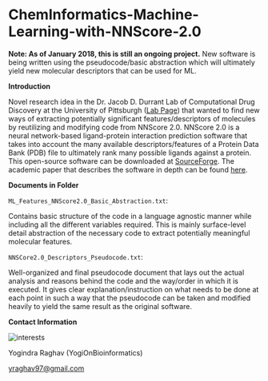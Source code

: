 # ChemInformatics-Machine-Learning-with-NNScore-2.0

**Note: As of January 2018, this is still an ongoing project.** New software is being written using the pseudocode/basic abstraction which will ultimately yield new molecular descriptors that can be used for ML. 

**Introduction**

Novel research idea in the Dr. Jacob D. Durrant Lab of Computational Drug Discovery at the University of Pittsburgh ([Lab Page](https://durrantlab.pitt.edu/)) that wanted to find new ways of extracting potentially significant features/descriptors of molecules by reutilizing and modifying code from NNScore 2.0. NNScore 2.0 is a neural network-based ligand-protein interaction prediction software that takes into account the many available descriptors/features of a Protein Data Bank (PDB) file to ultimately rank many possible ligands against a protein. This open-source software can be downloaded at [SourceForge](https://sourceforge.net/projects/nnscore/files/NNScore%202.01/). The academic paper that describes the software in depth can be found [here](https://pubs.acs.org/doi/10.1021/ci2003889). 

**Documents in Folder**

`ML_Features_NNScore2.0_Basic_Abstraction.txt`: 

Contains basic structure of the code in a language agnostic manner while including all the different variables required. This is mainly surface-level detail abstraction of the necessary code to extract potentially meaningful molecular features. 

`NNSCore2.0_Descriptors_Pseudocode.txt`: 

Well-organized and final pseudocode document that lays out the actual analysis and reasons behind the code and the way/order in which it is executed. It gives clear explanation/instruction on what needs to be done at each point in such a way that the pseudocode can be taken and modified heavily to yield the same result as the original software. 


**Contact Information** 

![interests](https://avatars1.githubusercontent.com/u/38919947?s=400&u=49ab1365a14fac78a91e425efd583f7a2bcb3e25&v=4)

Yogindra Raghav (YogiOnBioinformatics) 

yraghav97@gmail.com
